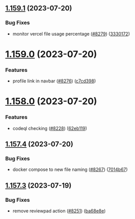 ## [1.159.1](https://github.com/EddieHubCommunity/LinkFree/compare/v1.159.0...v1.159.1) (2023-07-20)


### Bug Fixes

* monitor vercel file usage percentage ([#8279](https://github.com/EddieHubCommunity/LinkFree/issues/8279)) ([3330172](https://github.com/EddieHubCommunity/LinkFree/commit/333017298454d3fe3aba07e2ed6231e29a5d3b4e))



# [1.159.0](https://github.com/EddieHubCommunity/LinkFree/compare/v1.158.0...v1.159.0) (2023-07-20)


### Features

* profile link in navbar ([#8276](https://github.com/EddieHubCommunity/LinkFree/issues/8276)) ([c7cd398](https://github.com/EddieHubCommunity/LinkFree/commit/c7cd3987c6744c7a25eac5a4e317ac9962471e2c))



# [1.158.0](https://github.com/EddieHubCommunity/LinkFree/compare/v1.157.4...v1.158.0) (2023-07-20)


### Features

* codeql checking ([#8228](https://github.com/EddieHubCommunity/LinkFree/issues/8228)) ([62eb119](https://github.com/EddieHubCommunity/LinkFree/commit/62eb119bec00389534553b9f620d4d1795995450))



## [1.157.4](https://github.com/EddieHubCommunity/LinkFree/compare/v1.157.3...v1.157.4) (2023-07-20)


### Bug Fixes

* docker compose to new file naming ([#8267](https://github.com/EddieHubCommunity/LinkFree/issues/8267)) ([7014b67](https://github.com/EddieHubCommunity/LinkFree/commit/7014b676e671bb8e988b1b06a844b38266d26671))



## [1.157.3](https://github.com/EddieHubCommunity/LinkFree/compare/v1.157.2...v1.157.3) (2023-07-19)


### Bug Fixes

* remove reviewpad action ([#8251](https://github.com/EddieHubCommunity/LinkFree/issues/8251)) ([ba68e8e](https://github.com/EddieHubCommunity/LinkFree/commit/ba68e8ec1eb07a8d1b12064969cfee1fcb17f96b))




